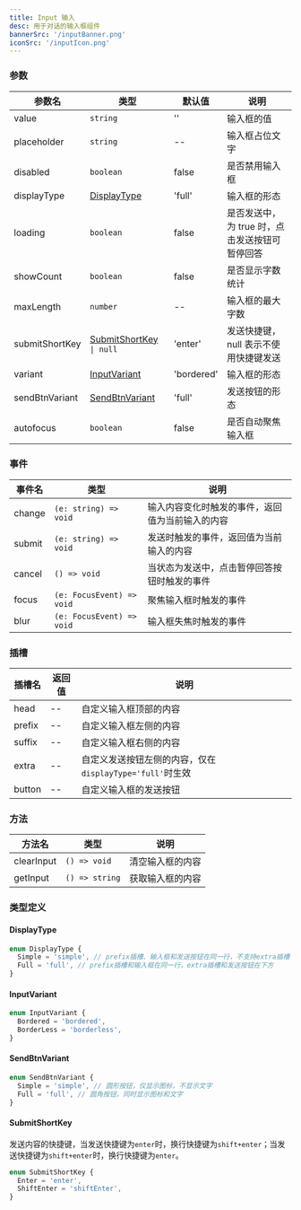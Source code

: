 ```yaml
---
title: Input 输入
desc: 用于对话的输入框组件
bannerSrc: '/inputBanner.png'
iconSrc: '/inputIcon.png'
---
```


### 参数

| 参数名         | 类型                                        | 默认值     | 说明                                           |
| -------------- | ------------------------------------------- | ---------- | ---------------------------------------------- |
| value          | `string`                                    | ''         | 输入框的值                                     |
| placeholder    | `string`                                    | --         | 输入框占位文字                                 |
| disabled       | `boolean`                                   | false      | 是否禁用输入框                                 |
| displayType    | [DisplayType](#displaytype)                 | 'full'     | 输入框的形态                                   |
| loading        | `boolean`                                   | false      | 是否发送中，为 true 时，点击发送按钮可暂停回答 |
| showCount      | `boolean`                                   | false      | 是否显示字数统计                               |
| maxLength      | `number`                                    | --         | 输入框的最大字数                               |
| submitShortKey | [SubmitShortKey](#submitshortkey) `\| null` | 'enter'    | 发送快捷键，null 表示不使用快捷键发送          |
| variant        | [InputVariant](#inputvariant)               | 'bordered' | 输入框的形态                                   |
| sendBtnVariant | [SendBtnVariant](#sendbtnvariant)           | 'full'     | 发送按钮的形态                                 |
| autofocus      | `boolean`                                   | false      | 是否自动聚焦输入框                             |

### 事件

| 事件名 | 类型                      | 说明                                             |
| ------ | ------------------------- | ------------------------------------------------ |
| change | `(e: string) => void`     | 输入内容变化时触发的事件，返回值为当前输入的内容 |
| submit | `(e: string) => void`     | 发送时触发的事件，返回值为当前输入的内容         |
| cancel | `() => void`              | 当状态为发送中，点击暂停回答按钮时触发的事件     |
| focus  | `(e: FocusEvent) => void` | 聚焦输入框时触发的事件                           |
| blur   | `(e: FocusEvent) => void` | 输入框失焦时触发的事件                           |

### 插槽

| 插槽名 | 返回值 | 说明                                                     |
| ------ | ------ | -------------------------------------------------------- |
| head   | --     | 自定义输入框顶部的内容                                   |
| prefix | --     | 自定义输入框左侧的内容                                   |
| suffix | --     | 自定义输入框右侧的内容                                   |
| extra  | --     | 自定义发送按钮左侧的内容，仅在`displayType='full'`时生效 |
| button | --     | 自定义输入框的发送按钮                                   |

### 方法

| 方法名     | 类型           | 说明             |
| ---------- | -------------- | ---------------- |
| clearInput | `() => void`   | 清空输入框的内容 |
| getInput   | `() => string` | 获取输入框的内容 |

### 类型定义

#### DisplayType

```ts
enum DisplayType {
  Simple = 'simple', // prefix插槽、输入框和发送按钮在同一行，不支持extra插槽
  Full = 'full', // prefix插槽和输入框在同一行，extra插槽和发送按钮在下方
}
```

#### InputVariant

```ts
enum InputVariant {
  Bordered = 'bordered',
  BorderLess = 'borderless',
}
```

#### SendBtnVariant

```ts
enum SendBtnVariant {
  Simple = 'simple', // 圆形按钮，仅显示图标，不显示文字
  Full = 'full', // 圆角按钮，同时显示图标和文字
}
```

#### SubmitShortKey

发送内容的快捷键，当发送快捷键为`enter`时，换行快捷键为`shift+enter`；当发送快捷键为`shift+enter`时，换行快捷键为`enter`。

```ts
enum SubmitShortKey {
  Enter = 'enter',
  ShiftEnter = 'shiftEnter',
}
```
